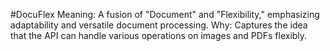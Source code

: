 #DocuFlex
Meaning: A fusion of "Document" and "Flexibility," emphasizing adaptability and versatile document processing.
Why: Captures the idea that the API can handle various operations on images and PDFs flexibly.
